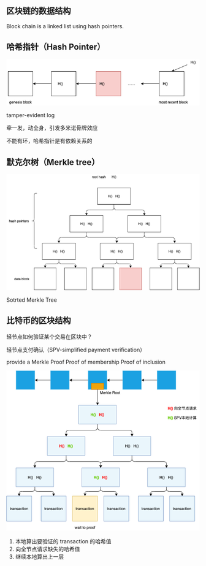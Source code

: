 区块链的数据结构
---

Block chain is a linked list using hash pointers.


## 哈希指针（Hash Pointer）


![](res/hash_pointer_block.png)

tamper-evident log

牵一发，动全身，引发多米诺骨牌效应

不能有环，哈希指针是有依赖关系的


## 默克尔树（Merkle tree）

![](res/merkle_tree.png)


Sotrted Merkle Tree


## 比特币的区块结构

轻节点如何验证某个交易在区块中？

轻节点支付确认（SPV-simplified payment verification）

provide a Merkle Proof
Proof of membership
Proof of inclusion

![](res/merkle_proof.png)

1. 本地算出要验证的 transaction 的哈希值
2. 向全节点请求缺失的哈希值
3. 继续本地算出上一层